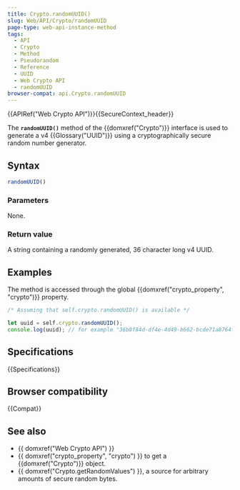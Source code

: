 ```yaml
---
title: Crypto.randomUUID()
slug: Web/API/Crypto/randomUUID
page-type: web-api-instance-method
tags:
  - API
  - Crypto
  - Method
  - Pseudorandom
  - Reference
  - UUID
  - Web Crypto API
  - randomUUID
browser-compat: api.Crypto.randomUUID
---
```

{{APIRef("Web Crypto API")}}{{SecureContext_header}}

The **`randomUUID()`** method of the {{domxref("Crypto")}} interface is used to generate a v4 {{Glossary("UUID")}} using a cryptographically secure random number generator.

## Syntax

```js
randomUUID()
```

### Parameters

None.

### Return value

A string containing a randomly generated, 36 character long v4 UUID.

## Examples

The method is accessed through the global {{domxref("crypto_property", "crypto")}} property.

```js
/* Assuming that self.crypto.randomUUID() is available */

let uuid = self.crypto.randomUUID();
console.log(uuid); // for example "36b8f84d-df4e-4d49-b662-bcde71a8764f"
```

## Specifications

{{Specifications}}

## Browser compatibility

{{Compat}}

## See also

- {{ domxref("Web Crypto API") }}
- {{ domxref("crypto_property", "crypto") }} to get a {{domxref("Crypto")}} object.
- {{ domxref("Crypto.getRandomValues") }}, a source for arbitrary amounts of secure random bytes.
